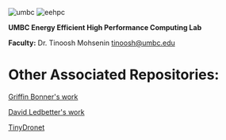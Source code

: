 ![umbc](https://github.com/UMBC-EEHPC/.github/raw/main/images/umbc.png) ![eehpc](https://github.com/UMBC-EEHPC/.github/raw/main/images/eehpc.png)

**UMBC Energy Efficient High Performance Computing Lab**

**Faculty:** Dr. Tinoosh Mohsenin <tinoosh@umbc.edu>

# Other Associated Repositories:

[Griffin Bonner's work](https://github.com/GriffinBonner?tab=repositories)

[David Ledbetter's work](https://github.com/dledbetter123?tab=repositories)

[TinyDronet](https://github.com/aidins1/TinyDronet)